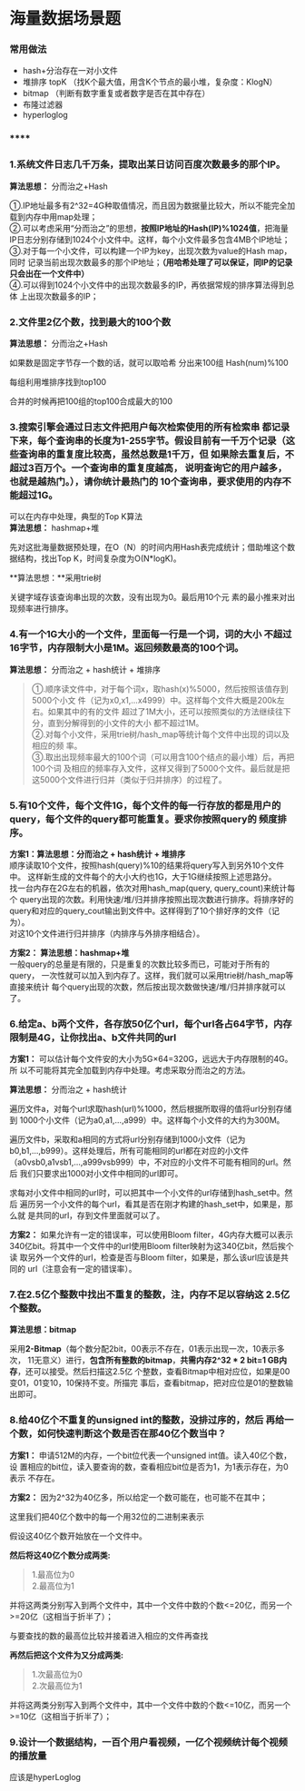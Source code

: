 # 海量数据场景题

### 常用做法

* hash+分治存在一对小文件
* 堆排序 topK （找K个最大值，用含K个节点的最小堆，复杂度：KlogN）
* bitmap （判断有数字重复或者数字是否在其中存在）
* 布隆过滤器
* hyperloglog



### \*\*\*\*

### **1.系统文件日志几千万条，提取出某日访问百度次数最多的那个IP。**

**算法思想：** 分而治之+Hash

①.IP地址最多有2^32=4G种取值情况，而且因为数据量比较大，所以不能完全加载到内存中用map处理；  
②.可以考虑采用“分而治之”的思想，**按照IP地址的Hash\(IP\)%1024值**，把海量IP日志分别存储到1024个小文件中。这样，每个小文件最多包含4MB个IP地址；  
③.对于每一个小文件，可以构建一个IP为key，出现次数为value的Hash map，同时 记录当前出现次数最多的那个IP地址；**（用哈希处理了可以保证，同IP的记录只会出在一个文件中）**  
④.可以得到1024个小文件中的出现次数最多的IP，再依据常规的排序算法得到总体 上出现次数最多的IP；

### 2.文件里2亿个数，找到最大的100个数

**算法思想：** 分而治之+Hash

如果数是固定字节存一个数的话，就可以取哈希 分出来100组 Hash\(num\)%100

每组利用堆排序找到top100

合并的时候再把100组的top100合成最大的100

### **3.搜索引擎会通过日志文件把用户每次检索使用的所有检索串 都记录下来，每个查询串的长度为1-255字节。假设目前有一千万个记录（这些查询串的重复度比较高，虽然总数是1千万，但 如果除去重复后，不超过3百万个。一个查询串的重复度越高， 说明查询它的用户越多，也就是越热门。），请你统计最热门的 10个查询串，要求使用的内存不能超过1G。**

可以在内存中处理，典型的Top K算法  
**算法思想：** hashmap+堆

先对这批海量数据预处理，在O（N）的时间内用Hash表完成统计；借助堆这个数据结构，找出Top K，时间复杂度为O\(N\*logK\)。

**算法思想：**采用trie树

关键字域存该查询串出现的次数，没有出现为0。最后用10个元 素的最小推来对出现频率进行排序。

### **4.有一个1G大小的一个文件，里面每一行是一个词，词的大小 不超过16字节，内存限制大小是1M。返回频数最高的100个词。**

**算法思想：** 分而治之 + hash统计 + 堆排序

> ①.顺序读文件中，对于每个词x，取hash\(x\)%5000，然后按照该值存到5000个小文 件（记为x0,x1,...x4999）中。这样每个文件大概是200k左右。如果其中的有的文件 超过了1M大小，还可以按照类似的方法继续往下分，直到分解得到的小文件的大小 都不超过1M。  
> ②.对每个小文件，采用trie树/hash\_map等统计每个文件中出现的词以及相应的频 率。  
> ③.取出出现频率最大的100个词（可以用含100个结点的最小堆）后，再把100个词 及相应的频率存入文件，这样又得到了5000个文件。最后就是把这5000个文件进行归并（类似于归并排序）的过程了。

### **5.有10个文件，每个文件1G，每个文件的每一行存放的都是用户的query，每个文件的query都可能重复。要求你按照query的 频度排序。**

**方案1：算法思想：分而治之 + hash统计 + 堆排序**  
顺序读取10个文件，按照hash\(query\)%10的结果将query写入到另外10个文件中。 这样新生成的文件每个的大小大约也1G，大于1G继续按照上述思路分。  
找一台内存在2G左右的机器，依次对用hash\_map\(query, query\_count\)来统计每个 query出现的次数。利用快速/堆/归并排序按照出现次数进行排序。将排序好的 query和对应的query\_cout输出到文件中。这样得到了10个排好序的文件（记为）。  
对这10个文件进行归并排序（内排序与外排序相结合）。

**方案2： 算法思想：hashmap+堆**  
一般query的总量是有限的，只是重复的次数比较多而已，可能对于所有的query， 一次性就可以加入到内存了。这样，我们就可以采用trie树/hash\_map等直接来统计 每个query出现的次数，然后按出现次数做快速/堆/归并排序就可以了。

### **6.给定a、b两个文件，各存放50亿个url，每个url各占64字节，内存限制是4G，让你找出a、b文件共同的url**

**方案1：** 可以估计每个文件安的大小为5G×64=320G，远远大于内存限制的4G。所 以不可能将其完全加载到内存中处理。考虑采取分而治之的方法。

**算法思想：** 分而治之 + hash统计

遍历文件a，对每个url求取hash\(url\)%1000，然后根据所取得的值将url分别存储到 1000个小文件（记为a0,a1,...,a999）中。这样每个小文件的大约为300M。

遍历文件b，采取和a相同的方式将url分别存储到1000小文件（记为 b0,b1,...,b999）。这样处理后，所有可能相同的url都在对应的小文件 （a0vsb0,a1vsb1,...,a999vsb999）中，不对应的小文件不可能有相同的url。然后 我们只要求出1000对小文件中相同的url即可。

求每对小文件中相同的url时，可以把其中一个小文件的url存储到hash\_set中。然后 遍历另一个小文件的每个url，看其是否在刚才构建的hash\_set中，如果是，那么就 是共同的url，存到文件里面就可以了。

**方案2：** 如果允许有一定的错误率，可以使用Bloom filter，4G内存大概可以表示 340亿bit。将其中一个文件中的url使用Bloom filter映射为这340亿bit，然后挨个读 取另外一个文件的url，检查是否与Bloom filter，如果是，那么该url应该是共同的 url（注意会有一定的错误率）。

### **7.在2.5亿个整数中找出不重复的整数，注，内存不足以容纳这 2.5亿个整数。**

**算法思想：bitmap**

采用**2-Bitmap**（每个数分配2bit，00表示不存在，01表示出现一次，10表示多次， 11无意义）进行，**包含所有整数的bitmap**，**共需内存2^32 \* 2 bit=1 GB内存**，还可以接受。然后扫描这2.5亿 个整数，查看Bitmap中相对应位，如果是00变01，01变10，10保持不变。所描完 事后，查看bitmap，把对应位是01的整数输出即可。

### **8.给40亿个不重复的unsigned int的整数，没排过序的，然后 再给一个数，如何快速判断这个数是否在那40亿个数当中？**

**方案1：** 申请512M的内存，一个bit位代表一个unsigned int值。读入40亿个数，设 置相应的bit位，读入要查询的数，查看相应bit位是否为1，为1表示存在，为0表示 不存在。

**方案2：** 因为2^32为40亿多，所以给定一个数可能在，也可能不在其中；

这里我们把40亿个数中的每一个用32位的二进制来表示

假设这40亿个数开始放在一个文件中。

**然后将这40亿个数分成两类:**

> 1.最高位为0  
> 2.最高位为1

并将这两类分别写入到两个文件中，其中一个文件中数的个数&lt;=20亿，而另一个 &gt;=20亿（这相当于折半了）；

与要查找的数的最高位比较并接着进入相应的文件再查找

**再然后把这个文件为又分成两类:**

> 1.次最高位为0  
> 2.次最高位为1

并将这两类分别写入到两个文件中，其中一个文件中数的个数&lt;=10亿，而另一个 &gt;=10亿（这相当于折半了）；

### 9.设计一个数据结构，一百个用户看视频，一亿个视频统计每个视频的播放量

应该是hyperLoglog







